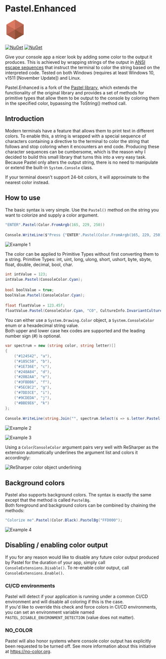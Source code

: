 # Pastel.Enhanced

![logo](https://raw.githubusercontent.com/viruseg/Pastel.Enhanced/master/img/logo.enhanced.png)

[![NuGet](https://img.shields.io/nuget/dt/Pastel.Enhanced.svg)](https://www.nuget.org/packages/Pastel.Enhanced)
[![NuGet](https://img.shields.io/nuget/v/Pastel.Enhanced.svg)](https://www.nuget.org/packages/Pastel.Enhanced)

Give your console app a nicer look by adding some color to the output it produces.
This is achieved by wrapping strings of the output in [ANSI escape sequences](https://en.wikipedia.org/wiki/ANSI_escape_code) that instruct the terminal to color the string based on the interpreted code. Tested on both Windows (requires at least Windows 10, v1511 [November Update]) and Linux.

Pastel.Enhanced is a fork of the [Pastel library](https://github.com/silkfire/Pastel), which extends the functionality of the original library and provides a set of methods for primitive types that allow them to be output to the console by coloring them in the specified color, bypassing the ToString() method call.

## Introduction

Modern terminals have a feature that allows them to print text in different colors. To enable this, a string is wrapped with a special sequence of characters containing a directive to the terminal to color the string that follows and stop coloring when it encounters an end code. Producing these character sequences can be cumbersome, which is the reason why I decided to build this small library that turns this into a very easy task.  
Because Pastel only alters the output string, there is no need to manipulate or extend the built-in `System.Console` class.

If your terminal doesn't support 24-bit colors, it will approximate to the nearest color instead.


## How to use

The basic syntax is very simple. Use the `Pastel()` method on the string you want to colorize and supply a color argument.

```cs
"ENTER".Pastel(Color.FromArgb(165, 229, 250))

Console.WriteLine($"Press {"ENTER".Pastel(Color.FromArgb(165, 229, 250))} to continue");
```
![Example 1](https://raw.githubusercontent.com/viruseg/Pastel.Enhanced/master/img/example1.png)

The color can be applied to Primitive Types without first converting them to a string. Primitive Types: int, uint, long, ulong, short, ushort, byte, sbyte, float, double, decimal, bool, char.
```cs
int intValue = 123;
intValue.Pastel(ConsoleColor.Cyan);

bool boolValue = true;
boolValue.Pastel(ConsoleColor.Cyan);

float floatValue = 123.45f;
floatValue.Pastel(ConsoleColor.Cyan, "C0", CultureInfo.InvariantCulture);
```

You can either use a `System.Drawing.Color` object, a `System.ConsoleColor` enum or a hexadecimal string value.  
Both upper and lower case hex codes are supported and the leading number sign (#) is optional.


```cs
var spectrum = new (string color, string letter)[]
{
    ("#124542", "a"),
    ("#185C58", "b"),
    ("#1E736E", "c"),
    ("#248A84", "d"),
    ("#20B2AA", "e"),
    ("#3FBDB6", "f"),
    ("#5EC8C2", "g"),
    ("#7DD3CE", "i"),
    ("#9CDEDA", "j"),
    ("#BBE9E6", "k")
};

Console.WriteLine(string.Join("", spectrum.Select(s => s.letter.Pastel(s.color))));
```
![Example 2](https://raw.githubusercontent.com/viruseg/Pastel.Enhanced/master/img/example2.png)

![Example 3](https://raw.githubusercontent.com/viruseg/Pastel.Enhanced/master/img/example3.png)

Using a `Color`/`ConsoleColor` argument pairs very well with ReSharper as the extension automatically underlines the argument list and colors it accordingly:

![ReSharper color object underlining](https://raw.githubusercontent.com/viruseg/Pastel.Enhanced/master/img/resharper-coloring.png)


## Background colors

Pastel also supports background colors. The syntax is exactly the same except that the method is called `PastelBg`.  
Both foreground and background colors can be combined by chaining the methods:

```cs
"Colorize me".Pastel(Color.Black).PastelBg("FFD000");
```

![Example 4](https://raw.githubusercontent.com/viruseg/Pastel.Enhanced/master/img/example4.png)

## Disabling / enabling color output

If you for any reason would like to disable any future color output produced by Pastel for the duration of your app, simply call `ConsoleExtensions.Disable()`. To re-enable color output, call `ConsoleExtensions.Enable()`.

### CI/CD environments

Pastel will detect if your application is running under a common CI/CD environment and will disable all coloring if this is the case.  
If you'd like to override this check and force colors in CI/CD environments, you can set an environment variable named `PASTEL_DISABLE_ENVIRONMENT_DETECTION` (value does not matter).

### NO_COLOR

Pastel will also honor systems where console color output has explicitly been requested to be turned off. See more information about this initiative at https://no-color.org.
